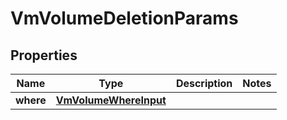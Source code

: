 

# VmVolumeDeletionParams


## Properties

Name | Type | Description | Notes
------------ | ------------- | ------------- | -------------
**where** | [**VmVolumeWhereInput**](VmVolumeWhereInput.md) |  | 



